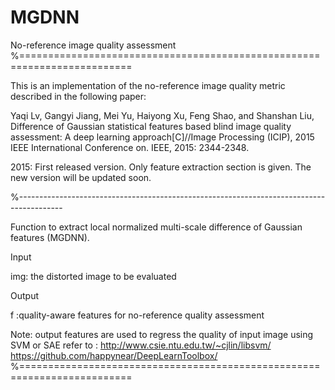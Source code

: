 # MGDNN
No-reference image quality assessment
%=========================================================================

This is an implementation of the no-reference image quality metric described in the following paper:

Yaqi Lv, Gangyi Jiang, Mei Yu, Haiyong Xu, Feng Shao, and Shanshan Liu, 
Difference of Gaussian statistical features based blind image quality 
assessment: A deep learning approach[C]//Image Processing (ICIP), 
2015 IEEE International Conference on. IEEE, 2015: 2344-2348.

2015: First released version. Only feature extraction section is given. 
The new version will be updated soon.

%-----------------------------------------------------------------------------------------

Function to extract local normalized multi-scale difference of Gaussian features (MGDNN). 

Input

img: the distorted image to be evaluated

Output

f :quality-aware features for no-reference quality assessment

Note: output features are used to regress the quality of input image using SVM or SAE refer to :
http://www.csie.ntu.edu.tw/~cjlin/libsvm/
https://github.com/happynear/DeepLearnToolbox/
%=========================================================================
